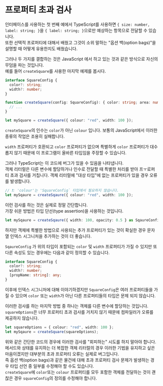 # 프로퍼티 초과 검사

인터페이스를 사용하는 첫 번째 예에서 TypeScript를 사용하면 `{ size: number, label: string; }`을 `{ label: string; }`으로만 예상하는 항목으로 전달할 수 있습니다.<br />
또한 선택적 프로퍼티에 대해서 배웠고 그것이 소위 말하는 "옵션 백(option bags)"을 설명할 때 어떻게 유용한지도 배웠습니다.

그러나 두 가지를 결합하는 것은 JavaScript 에서 하고 있는 것과 같은 방식으로 자신의 무덤을 파는 것입니다.<br />
예를 들어 `createSquare`를 사용한 마지막 예제를 봅시다.

```ts
interface SquareConfig {
  color?: string;
  width?: number;
}

function createSquare(config: SquareConfig): { color: string; area: number } {
  // ...
}

let mySquare = createSquare({ colour: "red", width: 100 });
```

`createSquare`의 인수는 `color`가 아닌 `colour` 입니다. 보통의 JavaScript에서 이러한 종류의 작업은 조용히 실패합니다.

`width` 프로퍼티가 호환되고 `color` 프로퍼티가 없으며 특별하게 `color` 프로퍼티가 대수롭지 않기 때문에 이 프로그램이 올바른 타입임을 주장할 수 있습니다.

그러나 TypeScript는 이 코드에 버그가 있을 수 있음을 나타냅니다.<br />
객체 리터럴은 다른 변수에 할당하거나 인수로 전달할 때 특별한 처리를 받아 프ㅜ로퍼티 초과 검사를 거칩니다. 객체 리터럴에 "대상 타입"에 없는 프로퍼티가 있을 경우 오류를 발생합니다.

```ts
// ❗️: 'colour'는 'SquareConfig` 타입에서 필요하지 않습니다.
let mySqaure = createSqaure({ colour: "red", width: 100 });
```

이런 검사를 하는 것은 실제로 정말 간단합니다.<br />
가장 쉬운 방법은 타입 단선(type assertion)을 사용하는 것입니다.

```ts
let mySqaure = createSqaure({ width: 100, opacity: 0.5 } as SqaureConfig);
```

하지만 객체에 특별한 방법으로 사용되는 추가 프로퍼티가 있는 것이 확실한 경우 문자열 인덱스 시그니처을 추가하는 것이 더 좋습니다.

`SqaureConfig` 가 위의 타입이 포함되는 `color` 및 `width` 프로퍼티가 가질 수 있지만 또 다른 속성도 있는 경우에는 다음과 같이 정의할 수 있습니다.

```ts
interface SquareConfig {
  color?: string;
  width?: number;
  [propName: string]: any;
}
```

이후에 인덱스 시그니처에 대해 이야기하겠지만 `SquareConfig`은 여러 프로퍼티들을 가질 수 있으며 `color` 또는 `width`가 아닌 다른 프로퍼티들의 타입은 문제 되지 않습니다.

이러한 검사를 하는 마지막 방법 중 하나는 객체를 다른 변수에 할당하는 것입니다. `squareOptions`은 너무 프로퍼티 초과 검사를 거치지 않기 때문에 컴파일러가 오류를 제공하지 않습니다.

```ts
let squareOptions = { colour: "red", width: 100 };
let mySqaure = createSquare(squareOptions);
```

위와 같은 간단한 코드의 경우에 이러한 검사를 "회피하는" 시도를 하지 말아야 합니다.<br />
메서드와 상태를 유지하는 더 복잡한 객체 리터럴의 경우 이러한 기법을 유지하고 싶은 마음이겠지만 대부분의 초과 프로퍼티 오류는 실제로 버그입니다.<br />
즉 옵션 백(option bags)과 같은 물건에 대해 초과 프로퍼티 검사 문제가 발생하는 경우 타입 선언 중 일부를 수정해야 할 수도 있습니다.<br />
`createSquare`에 `color`또는 `colour` 프로퍼티를 모두 포함한 객체를 전달하는 것이 괜찮은 경우 `squareConfig`의 정의를 수정해야 합니다.
